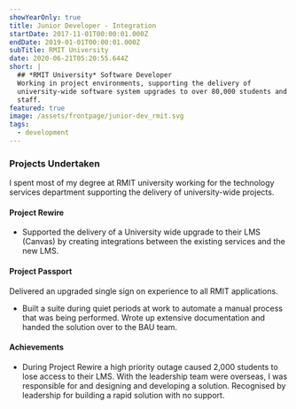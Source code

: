 ```yaml
---
showYearOnly: true
title: Junior Developer - Integration
startDate: 2017-11-01T00:00:01.000Z
endDate: 2019-01-01T00:00:01.000Z
subTitle: RMIT University
date: 2020-06-21T05:20:55.644Z
short: |
  ## *RMIT University* Software Developer
  Working in project environments, supporting the delivery of
  university-wide software system upgrades to over 80,000 students and 10,000
  staff.
featured: true
image: /assets/frontpage/junior-dev_rmit.svg
tags:
  - development
---
```

### Projects Undertaken

I spent most of my degree at RMIT university working for the technology services department supporting the delivery of university-wide projects.

#### Project Rewire

* Supported the delivery of a University wide upgrade to their LMS (Canvas) by creating integrations between the existing services and the new LMS. 

#### Project Passport

Delivered an upgraded single sign on experience to all RMIT applications.
* Built a suite during quiet periods at work to automate a manual process that was being performed. Wrote up extensive documentation and handed the solution over to the BAU team.

#### Achievements

* During Project Rewire a high priority outage caused 2,000 students to lose access to their LMS. With the leadership team were overseas, I was responsible for and designing and developing a solution. Recognised by leadership for building a rapid solution with no support. 
